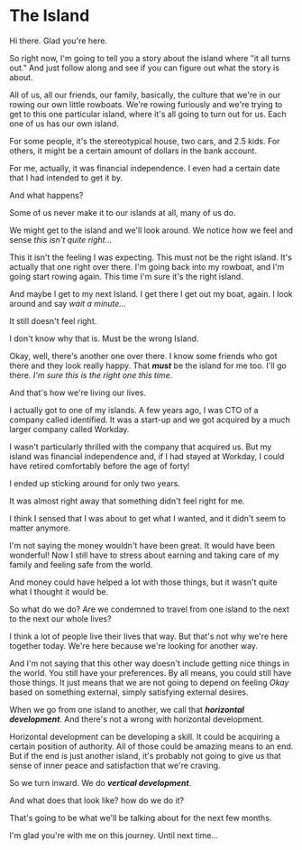 # The Island

Hi there. Glad you're here.

So right now, I'm going to tell you a story about the island where "it all turns out." And just follow along and see if you can figure out what the story is about.

All of us, all our friends, our family, basically, the culture that we're in our rowing our own little rowboats. We're rowing furiously and we're trying to get to this one particular island, where it's all going to turn out for us. Each one of us has our own island.

For some people, it's the stereotypical house, two cars, and 2.5 kids. For others, it might be a certain amount of dollars in the bank account.

For me, actually, it was financial independence. I even had a certain date that I had intended to get it by.

And what happens?

Some of us never make it to our islands at all, many of us do.

We might get to the island and we'll look around. We notice how we feel and sense _this isn't quite right..._

This it isn't the feeling I was expecting. This must not be the right island. It's actually that one right over there. I'm going back into my rowboat, and I'm going start rowing again. This time I'm sure it's the right island. 

And maybe I get to my next Island.  I get there I get out my boat, again. I look around and say _wait a minute..._

It still doesn't feel right.

I don't know why that is. Must be the wrong Island.

Okay, well, there's another one over there. I know some friends who got there and they look really happy. That _**must**_ be the island for me too. I'll go there. _I'm sure this is the right one this time_.

And that's how we're living our lives.

I actually got to one of my islands. A few years ago, I was CTO of a company called identified. It was a start-up and we got acquired by a much larger company called Workday.

I wasn't particularly thrilled with the company that acquired us. But my island was financial independence and, if I had stayed at Workday, I could have retired comfortably before the age of forty!

I ended up sticking around for only two years.

It was almost right away that something didn't feel right for me.

I think I sensed that I was about to get what I wanted, and it didn't seem to matter anymore.

I'm not saying the money wouldn't have been great. It would have been wonderful! Now I still have to stress about earning and taking care of my family and feeling safe from the world. 

And money could have helped a lot with those things, but it wasn't quite what I thought it would be. 

So what do we do? Are we condemned to travel from one island to the next to the next our whole lives?

I think a lot of people live their lives that way. But that's not why we're here together today. We're here because we're looking for another way. 

And I'm not saying that this other way doesn't include getting nice things in the world. You still have your preferences. By all means, you could still have those things. It just means that we are not going to depend on feeling _Okay_ based on something external, simply satisfying external desires.

When we go from one island to another, we call that _**horizontal development**_. And there's not a wrong with horizontal development. 

Horizontal development can be developing a skill. It could be acquiring a certain position of authority.  All of those could be amazing means to an end. But if the end is just another island, it's probably not going to give us that sense of inner peace and satisfaction that we're craving. 

So we turn inward. We do _**vertical development**_.

And what does that look like? how do we do it?

That's going to be what we'll be talking about for the next few months. 

I'm glad you're with me on this journey. Until next time...